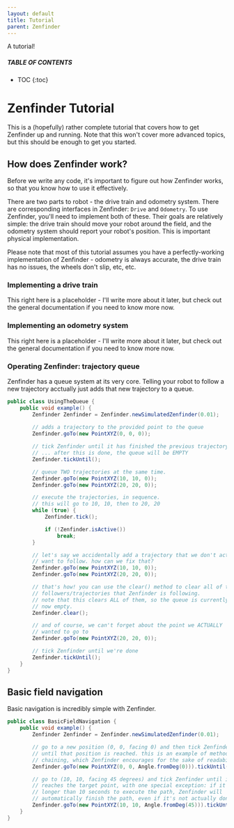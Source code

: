 ```yaml
---
layout: default
title: Tutorial
parent: Zenfinder
---
```


A tutorial!

##### TABLE OF CONTENTS
* TOC
{:toc}

# Zenfinder Tutorial
This is a (hopefully) rather complete tutorial that covers how to get
Zenfinder up and running. Note that this won't cover more advanced topics,
but this should be enough to get you started.

## How does Zenfinder work?
Before we write any code, it's important to figure out how Zenfinder works,
so that you know how to use it effectively.

There are two parts to robot - the drive train and odometry system. There
are corresponding interfaces in Zenfinder: `Drive` and `Odometry`. To
use Zenfinder, you'll need to implement both of these. Their goals are
relatively simple: the drive train should move your robot around the field,
and the odometry system should report your robot's position. This is important
physical implementation.

Please note that most of this tutorial assumes you have a perfectly-working
implementation of Zenfinder - odometry is always accurate, the drive train
has no issues, the wheels don't slip, etc, etc.

### Implementing a drive train
This right here is a placeholder - I'll write more about it later, but check
out the general documentation if you need to know more now.

### Implementing an odometry system
This right here is a placeholder - I'll write more about it later, but check
out the general documentation if you need to know more now.

### Operating Zenfinder: trajectory queue
Zenfinder has a queue system at its very core. Telling your robot to follow
a new trajectory acctually just adds that new trajectory to a queue. 

```java
public class UsingTheQueue {
    public void example() {
        Zenfinder Zenfinder = Zenfinder.newSimulatedZenfinder(0.01);
        
        // adds a trajectory to the provided point to the queue
        Zenfinder.goTo(new PointXYZ(0, 0, 0));

        // tick Zenfinder until it has finished the previous trajectory
        // ... after this is done, the queue will be EMPTY
        Zenfinder.tickUntil();

        // queue TWO trajectories at the same time.
        Zenfinder.goTo(new PointXYZ(10, 10, 0));
        Zenfinder.goTo(new PointXYZ(20, 20, 0));

        // execute the trajectories, in sequence.
        // this will go to 10, 10, then to 20, 20
        while (true) {
            Zenfinder.tick();

            if (!Zenfinder.isActive())
                break;
        }

        // let's say we accidentally add a trajectory that we don't actually
        // want to follow. how can we fix that?
        Zenfinder.goTo(new PointXYZ(10, 10, 0));
        Zenfinder.goTo(new PointXYZ(20, 20, 0));

        // that's how! you can use the clear() method to clear all of the
        // followers/trajectories that Zenfinder is following.
        // note that this clears ALL of them, so the queue is currently
        // now empty.
        Zenfinder.clear();

        // and of course, we can't forget about the point we ACTUALLY
        // wanted to go to
        Zenfinder.goTo(new PointXYZ(20, 20, 0));

        // tick Zenfinder until we're done
        Zenfinder.tickUntil();
    }
}
```

## Basic field navigation
Basic navigation is incredibly simple with Zenfinder.

```java
public class BasicFieldNavigation {
    public void example() {
        Zenfinder Zenfinder = Zenfinder.newSimulatedZenfinder(0.01);

        // go to a new position (0, 0, facing 0) and then tick Zenfinder
        // until that position is reached. this is an example of method
        // chaining, which Zenfinder encourages for the sake of readability.
        Zenfinder.goTo(new PointXYZ(0, 0, Angle.fromDeg(0))).tickUntil();

        // go to (10, 10, facing 45 degrees) and tick Zenfinder until it
        // reaches the target point, with one special exception: if it takes
        // longer than 10 seconds to execute the path, Zenfinder will
        // automatically finish the path, even if it's not actually done
        Zenfinder.goTo(new PointXYZ(10, 10, Angle.fromDeg(45))).tickUntil(10_000);
    }
}
```
